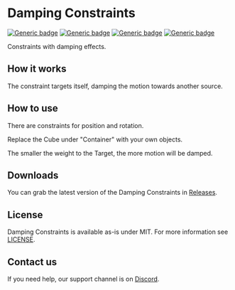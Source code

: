 # Damping Constraints
  
[![Generic badge](https://img.shields.io/badge/Version-1.0-orange.svg)](https://github.com/VRLabs/Damping-Constraints/releases/latest)
[![Generic badge](https://img.shields.io/badge/Unity-2019.4.31f1-informational.svg)](https://unity3d.com/unity/whats-new/2019.4.31)
[![Generic badge](https://img.shields.io/badge/SDK-AvatarSDK3-informational.svg)](https://vrchat.com/home/download)
[![Generic badge](https://img.shields.io/badge/License-MIT-informational.svg)](https://github.com/VRLabs/Damping-Constraints/blob/main/LICENSE)  

Constraints with damping effects.

## How it works

The constraint targets itself, damping the motion towards another source.

## How to use

There are constraints for position and rotation.

Replace the Cube under "Container" with your own objects.

The smaller the weight to the Target, the more motion will be damped.

## Downloads

You can grab the latest version of the Damping Constraints in [Releases](https://github.com/VRLabs/Damping-Constraints/releases/latest).

## License

Damping Constraints is available as-is under MIT. For more information see [LICENSE](https://github.com/VRLabs/Damping-Constraints/blob/main/LICENSE).

## Contact us

If you need help, our support channel is on [Discord](https://discord.vrlabs.dev).
